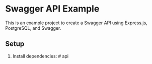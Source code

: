 # Swagger API Example

This is an example project to create a Swagger API using Express.js, PostgreSQL, and Swagger.

## Setup

1. Install dependencies:
#   a p i  
 